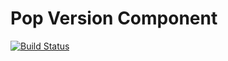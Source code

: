 Pop Version Component
=====================

[![Build Status](https://travis-ci.org/popphp/pop-version.svg?branch=master)](https://travis-ci.org/popphp/pop-version)
